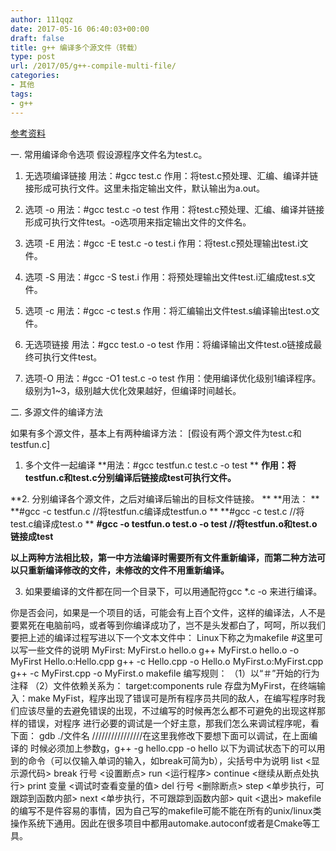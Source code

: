 ```yaml
---
author: 111qqz
date: 2017-05-16 06:40:03+00:00
draft: false
title: g++ 编译多个源文件（转载）
type: post
url: /2017/05/g++-compile-multi-file/
categories:
- 其他
tags:
- g++
---
```


[参考资料](http://www.cnblogs.com/haimingwey/archive/2012/04/15/2451008.html)




一. 常用编译命令选项
假设源程序文件名为test.c。

1. 无选项编译链接
用法：#gcc test.c
作用：将test.c预处理、汇编、编译并链接形成可执行文件。这里未指定输出文件，默认输出为a.out。

2. 选项 -o
用法：#gcc test.c -o test
作用：将test.c预处理、汇编、编译并链接形成可执行文件test。-o选项用来指定输出文件的文件名。

3. 选项 -E
用法：#gcc -E test.c -o test.i
作用：将test.c预处理输出test.i文件。

4. 选项 -S
用法：#gcc -S test.i
作用：将预处理输出文件test.i汇编成test.s文件。

5. 选项 -c
用法：#gcc -c test.s
作用：将汇编输出文件test.s编译输出test.o文件。

6. 无选项链接
用法：#gcc test.o -o test
作用：将编译输出文件test.o链接成最终可执行文件test。

7. 选项-O
用法：#gcc -O1 test.c -o test
作用：使用编译优化级别1编译程序。级别为1~3，级别越大优化效果越好，但编译时间越长。

二. 多源文件的编译方法

如果有多个源文件，基本上有两种编译方法：
[假设有两个源文件为test.c和testfun.c]

1. 多个文件一起编译
**用法：#gcc testfun.c test.c -o test **
**作用：将testfun.c和test.c分别编译后链接成test可执行文件。**

**2. 分别编译各个源文件，之后对编译后输出的目标文件链接。 **
**用法： **
**#gcc -c testfun.c //将testfun.c编译成testfun.o **
**#gcc -c test.c //将test.c编译成test.o **
**#gcc -o testfun.o test.o -o test //将testfun.o和test.o链接成test**

**以上两种方法相比较，第一中方法编译时需要所有文件重新编译，而第二种方法可以只重新编译修改的文件，未修改的文件不用重新编译。**

3. 如果要编译的文件都在同一个目录下，可以用通配符gcc *.c -o 来进行编译。

你是否会问，如果是一个项目的话，可能会有上百个文件，这样的编译法，人不是要累死在电脑前吗，或者等到你编译成功了，岂不是头发都白了，呵呵，所以我们要把上述的编译过程写进以下一个文本文件中：
Linux下称之为makefile
#这里可以写一些文件的说明
MyFirst: MyFirst.o hello.o
g++ MyFirst.o hello.o -o MyFirst
Hello.o:Hello.cpp
g++ -c Hello.cpp -o Hello.o
MyFirst.o:MyFirst.cpp
g++ -c MyFirst.cpp -o MyFirst.o
makefile 编写规则：
（1）以“＃”开始的行为注释
（2）文件依赖关系为：
target:components
rule
存盘为MyFirst，在终端输入：make MyFist，程序出现了错误可是所有程序员共同的敌人，在编写程序时我们应该尽量的去避免错误的出现，不过编写的时候再怎么都不可避免的出现这样那样的错误，对程序 进行必要的调试是一个好主意，那我们怎么来调试程序呢，看下面：
gdb ./文件名 ////////////////在这里我修改下要想下面可以调试，在上面编译的 时候必须加上参数g，g++ -g hello.cpp -o hello
以下为调试状态下的可以用到的命令（可以仅输入单词的输入，如break可简为b），尖括号中为说明
list <显示源代码>
break 行号 <设置断点>
run <运行程序>
continue <继续从断点处执行>
print 变量 <调试时查看变量的值>
del 行号 <删除断点>
step <单步执行，可跟踪到函数内部>
next <单步执行，不可跟踪到函数内部>
quit <退出>
makefile 的编写不是件容易的事情，因为自己写的makefile可能不能在所有的unix/linux类操作系统下通用。因此在很多项目中都用automake.autoconf或者是Cmake等工具。








